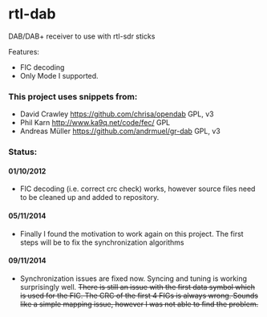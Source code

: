 # rtl-dab

DAB/DAB+ receiver to use with rtl-sdr sticks

Features:
* FIC decoding
* Only Mode I supported.

### This project uses snippets from:

* David Crawley https://github.com/chrisa/opendab GPL, v3
* Phil Karn http://www.ka9q.net/code/fec/ GPL
* Andreas Müller https://github.com/andrmuel/gr-dab GPL, v3


### Status:

#### 01/10/2012

* FIC decoding (i.e. correct crc check) works, however source files need to be cleaned up and added to repository.

#### 05/11/2014

* Finally I found the motivation to work again on this project. The first steps will be to fix the synchronization algorithms

#### 09/11/2014

* Synchronization issues are fixed now. Syncing and tuning is working surprisingly well. ~~There is still an issue with the first data symbol which is used for the FIC. The CRC of the first 4 FIGs is always wrong. Sounds like a simple mapping issue, however I was not able to find the problem.~~

